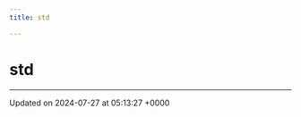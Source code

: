 ```yaml
---
title: std

---
```


# std








-------------------------------

Updated on 2024-07-27 at 05:13:27 +0000